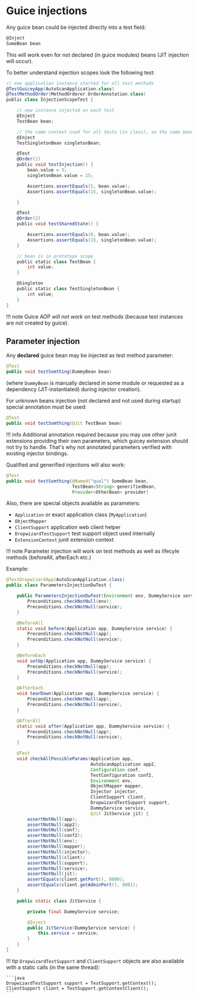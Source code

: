 # Guice injections

Any guice bean could be injected directly into a test field:

```groovy
@Inject
SomeBean bean
```

This will work even for not declared (in guice modules) beans (JIT injection will occur).

To better understand injection scopes look the following test:

```groovy
// one application instance started for all test methods
@TestGuiceyApp(AutoScanApplication.class)
@TestMethodOrder(MethodOrderer.OrderAnnotation.class)
public class InjectionScopeTest {

    // new instance injected on each test
    @Inject
    TestBean bean;

    // the same context used for all tests (in class), so the same bean instance inserted before each test
    @Inject
    TestSingletonBean singletonBean;

    @Test
    @Order(1)
    public void testInjection() {
        bean.value = 5;
        singletonBean.value = 15;

        Assertions.assertEquals(5, bean.value);
        Assertions.assertEquals(15, singletonBean.value);

    }

    @Test
    @Order(2)
    public void testSharedState() {

        Assertions.assertEquals(0, bean.value);
        Assertions.assertEquals(15, singletonBean.value);
    }

    // bean is in prototype scope
    public static class TestBean {
        int value;
    }

    @Singleton
    public static class TestSingletonBean {
        int value;
    }
}
```


!!! note
    Guice AOP *will not work* on test methods (because test instances are not created by guice).

## Parameter injection

Any **declared** guice bean may be injected as test method parameter:

```java
@Test
public void testSomthing(DummyBean bean) 
```

(where `DummyBean` is manually declared in some module or requested as a dependency 
(JIT-instantiated) during injector creation).

For unknown beans injection (not declared and not used during startup) special annotation must be used:

```java
@Test
public void testSomthing(@Jit TestBean bean) 
```

!!! info
    Additional annotation required because you may use other junit extensions providing their own
    parameters, which guicey extension should not try to handle. That's why not annotated parameters
    verified with existing injector bindings.
    
Qualified and generified injections will also work:

```java
@Test
public void testSomthing(@Named("qual") SomeBean bean,
                         TestBean<String> generifiedBean,
                         Provider<OtherBean> provider) 
```    

Also, there are special objects available as parameters:

* `Application` or exact application class (`MyApplication`)
* `ObjectMapper`
* `ClientSupport` application web client helper
* `DropwizardTestSupport` test support object used internally
* `ExtensionContext` junit extension context

!!! note
    Parameter injection will work on test methods as well as lifecyle methods (beforeAll, afterEach etc.) 

Example:

```java
@TestDropwizardApp(AutoScanApplication.class)
public class ParametersInjectionDwTest {

    public ParametersInjectionDwTest(Environment env, DummyService service) {
        Preconditions.checkNotNull(env);
        Preconditions.checkNotNull(service);
    }

    @BeforeAll
    static void before(Application app, DummyService service) {
        Preconditions.checkNotNull(app);
        Preconditions.checkNotNull(service);
    }

    @BeforeEach
    void setUp(Application app, DummyService service) {
        Preconditions.checkNotNull(app);
        Preconditions.checkNotNull(service);
    }

    @AfterEach
    void tearDown(Application app, DummyService service) {
        Preconditions.checkNotNull(app);
        Preconditions.checkNotNull(service);
    }

    @AfterAll
    static void after(Application app, DummyService service) {
        Preconditions.checkNotNull(app);
        Preconditions.checkNotNull(service);
    }

    @Test
    void checkAllPossibleParams(Application app,
                                AutoScanApplication app2,
                                Configuration conf,
                                TestConfiguration conf2,
                                Environment env,
                                ObjectMapper mapper,
                                Injector injector,
                                ClientSupport client,
                                DropwizardTestSupport support,
                                DummyService service,
                                @Jit JitService jit) {
        assertNotNull(app);
        assertNotNull(app2);
        assertNotNull(conf);
        assertNotNull(conf2);
        assertNotNull(env);
        assertNotNull(mapper);
        assertNotNull(injector);
        assertNotNull(client);
        assertNotNull(support);
        assertNotNull(service);
        assertNotNull(jit);
        assertEquals(client.getPort(), 8080);
        assertEquals(client.getAdminPort(), 8081);
    }

    public static class JitService {

        private final DummyService service;

        @Inject
        public JitService(DummyService service) {
            this.service = service;
        }
    }
}
```

!!! tip
    `DropwizardTestSupport` and `ClientSupport` objects are also available with a static calls (in the same thread):
    
    ```java
    DropwizardTestSupport support = TestSupport.getContext();
    ClientSupport client = TestSupport.getContextClient();
    ```
